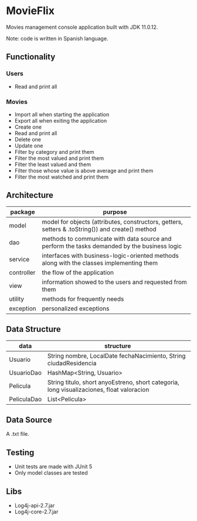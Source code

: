 # MovieFlix
Movies management console application built with JDK 11.0.12.

Note: code is written in Spanish language.
## Functionality
### Users
 - Read and print all
### Movies
 - Import all when starting the application
 - Export all when exiting the application
 - Create one
 - Read and print all
 - Delete one
 - Update one
 - Filter by category and print them
 - Filter the most valued and print them
 - Filter the least valued and them
 - Filter those whose value is above average and print them
 - Filter the most watched and print them
## Architecture
| package    | purpose                                                                                          |
| ---------- | ------------------------------------------------------------------------------------------------ |
| model      | model for objects (attributes, constructors, getters, setters & .toString()) and create() method |
| dao        | methods to communicate with data source and perform the tasks demanded by the business logic     |
| service    | interfaces with business-logic-oriented methods along with the classes implementing them         |
| controller | the flow of the application                                                                      |
| view       | information showed to the users and requested from them                                          |
| utility    | methods for frequently needs                                                                     |
| exception  | personalized exceptions                                                                          |
## Data Structure
| data        | structure                                                                                 |
| ----------- | ----------------------------------------------------------------------------------------- |
| Usuario     | String nombre, LocalDate fechaNacimiento, String ciudadResidencia                         |
| UsuarioDao  | HashMap<String, Usuario>                                                                  |
| Pelicula    | String titulo, short anyoEstreno, short categoria, long visualizaciones, float valoracion |
| PeliculaDao | List\<Pelicula\>                                                                          |
## Data Source
A .txt file.
## Testing
- Unit tests are made with JUnit 5
- Only model classes are tested
## Libs
 - Log4j-api-2.7.jar
 - Log4j-core-2.7.jar